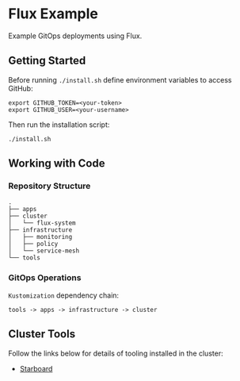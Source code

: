 # Flux Example

Example GitOps deployments using Flux.

## Getting Started

Before running `./install.sh` define environment variables to access GitHub:

```shell
export GITHUB_TOKEN=<your-token>
export GITHUB_USER=<your-username>
```

Then run the installation script:

```shell
./install.sh
```

## Working with Code

### Repository Structure

```text
.
├── apps
├── cluster
│   └── flux-system
├── infrastructure
│   ├── monitoring
│   ├── policy
│   └── service-mesh
└── tools
```

### GitOps Operations

`Kustomization` dependency chain:

```tools -> apps -> infrastructure -> cluster```

## Cluster Tools

Follow the links below for details of tooling installed in the cluster:

* [Starboard](./tools/starboard/README.md)
